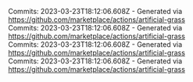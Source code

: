 Commits: 2023-03-23T18:12:06.608Z - Generated via https://github.com/marketplace/actions/artificial-grass
<br>
Commits: 2023-03-23T18:12:06.608Z - Generated via https://github.com/marketplace/actions/artificial-grass
<br>
Commits: 2023-03-23T18:12:06.608Z - Generated via https://github.com/marketplace/actions/artificial-grass
<br>
Commits: 2023-03-23T18:12:06.608Z - Generated via https://github.com/marketplace/actions/artificial-grass
<br>
